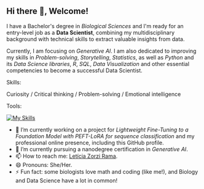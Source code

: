 ## Hi there 👋, Welcome!

I have a Bachelor's degree in *Biological Sciences* and I'm ready for an entry-level job as a **Data Scientist**, combining my multidisciplinary background with technical skills to extract valuable insights from data.

Currently, I am focusing on *Generative AI*. 
I am also dedicated to improving my skills in *Problem-solving*, *Storytelling*, *Statistics*, as well as *Python* and its *Data Science libraries*, *R*, *SQL*, *Data Visualization* and other essential competencies to become a successful Data Scientist.

Skills:

Curiosity / Critical thinking / Problem-solving / Emotional intelligence

Tools: 

[![My Skills](https://skillicons.dev/icons?i=ai,py,pytorch,anaconda,pycharm,git,github,mysql,r&theme=light)](https://skillicons.dev)

- 🔭 I’m currently working on a project for *Lightweight Fine-Tuning to a Foundation Model with PEFT-LoRA for sequence classification* and my professional online presence, including this GitHub profile.
- 🌱 I’m currently pursuing a nanodegree certification in *Generative AI*.
- 📫 How to reach me: [Letícia Zorzi Rama](https://www.linkedin.com/in/leticiazorzirama/).
- 😄 Pronouns: She/Her.
- ⚡ Fun fact: some biologists love math and coding (like me!), and Biology and Data Science have a lot in common!

